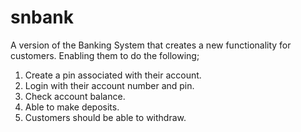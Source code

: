 # snbank
A version of the Banking System that creates a new functionality for customers.
Enabling them to do the following;
1. Create a pin associated with their account.
2. Login with their account number and pin.
3. Check account balance.
4. Able to make deposits.
5. Customers should be able to withdraw.
